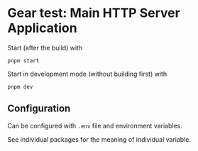# Gear test: Main HTTP Server Application

Start (after the build) with

```shell
pnpm start
```

Start in development mode (without building first) with

```shell
pnpm dev

```

## Configuration

Can be configured with `.env` file and environment variables.

See individual packages for the meaning of individual variable.
